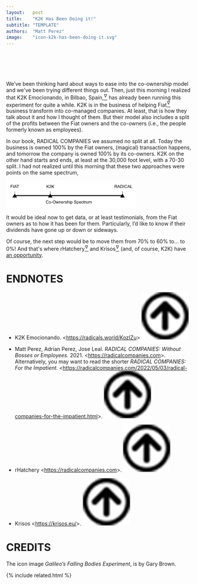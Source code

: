 ```yaml
---
layout:   post
title:    "K2K Has Been Doing it!"
subtitle: "TEMPLATE"
authors:  "Matt Perez"
image:    "icon-k2k-has-been-doing-it.svg"
---
```


<div style="display:none;">
 <p>We've been thinking hard about ways to ease into the co-ownership model. Then, just this morning I realized that K2K, in Bilbao, Spain, has already been running this experiment for quite a while.</p>
</div>

<h1>&nbsp;</h1>
 <p>We&rsquo;ve been thinking hard about ways to ease into the co-ownership model and we've been trying different things out. Then, just this morning I realized that K2K Emocionando, in Bilbao, Spain,<a href="#en01"><sup id="bm01">&hairsp;&nabla;&hairsp;</sup></a> has already been running this experiment for quite a while. K2K is in the business of helping <span class="_paradigm">Fiat</span><a href="#en02"><sup id="bm02">&hairsp;&nabla;&hairsp;</sup></a> business transform into co-managed companies. At least, that is how they talk about it and how I thought of them. But their model also includes a split of the profits between the <span class="_paradigm">Fiat</span> owners and the co-owners (<eg>i.e.</eg>, the people formerly known as employees).</p>
 <p>In our book, <span class="_paradigm">RADICAL COMPANIES</span> we assumed no split at all. Today the business is owned 100% by the <span class="_paradigm">Fiat</span> owners, (magical) transaction happens, and tomorrow the company is owned 100% by its co-owners. K2K on the other hand starts and ends, at least at the 30,000 foot level, with a 70-30 split. I had not realized until this morning that these two approaches were points on the same spectrum,</p>
 <div class="_center">
  <img
   src="/assets/img/co-ownership-spectrum.svg"
   width="70%"
   alt="A horizontal like label 'co-ownership spectrum' show FIAT at the extreme left, RADICAL at the extrem right, and K2K in between.">
 </div>
 <p>It would be ideal now to get data, or at least testimonials, from the <span class="_paradigm">Fiat</span> owners as to how it has been for them. Particularly, I&rsquo;d like to know if their dividends have gone up or down or sideways.</p>
 <p>Of course, the next step would be to move them from 70% to 60% to&hellip; to 0%! And that's where rHatchery<a href="#en03"><sup id="bm03">&hairsp;&nabla;&hairsp;</sup></a> and Krisos<a href="#en04"><sup id="bm04">&hairsp;&nabla;&hairsp;</sup></a> (and, of course, K2K) have <a href="">an opportunity</a>.</p>

<h1 class="_section">ENDNOTES</h1>
 <ul>
  <li id="en01">
   <p class="_list-item">
    K2K Emocionando.
    <<a href="https://radicals.world/KozIZu" target="_blank">https://radicals.world/KozIZu</a>>
    <a class="_uparrow" href="#bm01"><img src="/assets/img/arrow-up-icon.png"></a>
   </p>
  </li>
  <li id="en02">
   <p class="_list-item">
    Matt Perez, Adrian Perez, Jose Leal.
    <em>RADICAL COMPANIES: Without Bosses or Employees.</em>
    2021.
    <<a href="https://radicalcompanies.com" target="_blank">https://radicalcompanies.com</a>>.
    Alternatively, you may want to read the shorter <em>RADICAL COMPANIES: For the Impatient.</em>
    <<a href="https://radicalcompanies.com/2022/05/03/radical-companies-for-the-impatient.html" target="_blank">https://radicalcompanies.com/2022/05/03/radical-companies-for-the-impatient.html</a>>.
    <a class="_uparrow" href="#bm02"><img src="/assets/img/arrow-up-icon.png"></a>
   </p>
  </li>
  <li id="en03">
   <p class="_list-item">
    rHatchery
    <<a href="https://radicalcompanies.com" target="_blank">https://radicalcompanies.com</a>>.
    <a class="_uparrow" href="#bm03"><img src="/assets/img/arrow-up-icon.png"></a>
   </p>
  </li>
  <li id="en04">
   <p class="_list-item">
    Krisos
    <<a href="https://krisos.eu/" target="_blank">https://krisos.eu/</a>>.
    <a class="_uparrow" href="#bm04"><img src="/assets/img/arrow-up-icon.png"></a>
   </p>
  </li>
 </ul>

<h1 class="_section">CREDITS</h1>
 <p>The icon image <em>Galileo&rsquo;s Falling Bodies Experiment</em>, is by <a jref="https://www.hireanartist.net/style.asp?cartoonist=603">Gary Brown</a>.</p>

{% include related.html %}
